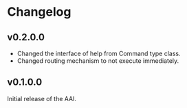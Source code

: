 # Changelog

## v0.2.0.0
* Changed the interface of help from Command type class.
* Changed routing mechanism to not execute immediately.

## v0.1.0.0
Initial release of the AAI.


